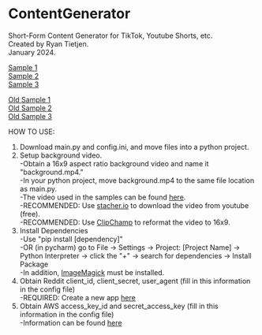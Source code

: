 # ContentGenerator
Short-Form Content Generator for TikTok, Youtube Shorts, etc.  
Created by Ryan Tietjen.  
January 2024.

[Sample 1](https://www.tiktok.com/@the.reddit.awards/video/7402646530714389790)\
[Sample 2](https://www.tiktok.com/@the.reddit.awards/video/7403080230232919326)\
[Sample 3](https://www.tiktok.com/@the.reddit.awards/video/7403470834024615214)

[Old Sample 1](https://youtu.be/CfCJ2r-iS5U)  
[Old Sample 2](https://youtu.be/kbGNfAiELp0)  
[Old Sample 3](https://youtu.be/6RRYg48KFPU)  

HOW TO USE:

1. Download main.py and config.ini, and move files into a python project.  
2. Setup background video.  
   -Obtain a 16x9 aspect ratio background video and name it "background.mp4."  
   -In your python project, move background.mp4 to the same file location as main.py.  
   -The video used in the samples can be found [here](https://www.youtube.com/watch?v=952ILTHDgC4).  
   -RECOMMENDED: Use [stacher.io](https://stacher.io/) to download the video from youtube (free).  
   -RECOMMENDED: Use [ClipChamp](https://clipchamp.com/en/) to reformat the video to 16x9.  
3. Install Dependencies  
   -Use "pip install \[dependency\]"  
   -OR (in pycharm) go to File -> Settings -> Project: \[Project Name\] -> Python Interpreter -> click the "+" -> search for dependencies -> Install Package  
   -In addition, [ImageMagick](https://imagemagick.org/) must be installed.  
4. Obtain Reddit client_id, client_secret, user_agent (fill in this information in the config file)  
   -REQUIRED: Create a new app [here](https://www.reddit.com/prefs/apps)
5. Obtain AWS access_key_id and secret_access_key (fill in this information in the config file)  
   -Information can be found [here](https://us-east-1.console.aws.amazon.com/iam/home?region=us-east-2#/home)
